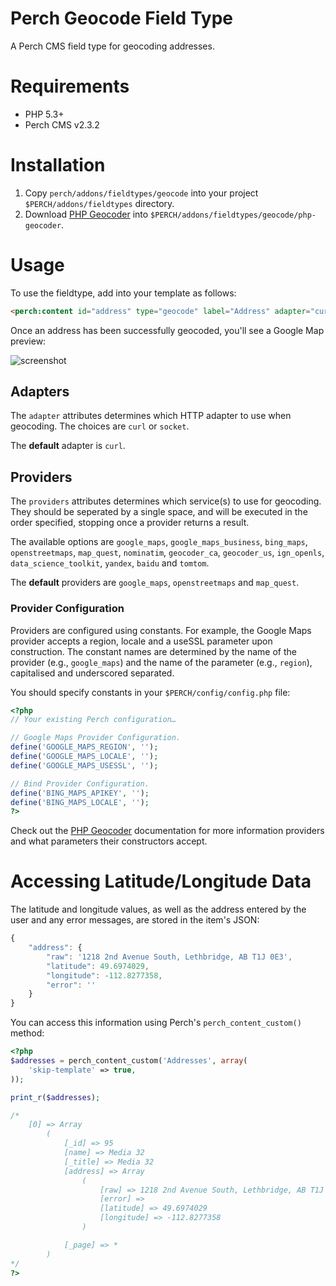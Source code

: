 Perch Geocode Field Type
========================

A Perch CMS field type for geocoding addresses.

# Requirements

* PHP 5.3+
* Perch CMS v2.3.2

# Installation

1. Copy `perch/addons/fieldtypes/geocode` into your project `$PERCH/addons/fieldtypes` directory.
2. Download [PHP Geocoder](https://github.com/geocoder-php) into `$PERCH/addons/fieldtypes/geocode/php-geocoder`.

# Usage

To use the fieldtype, add into your template as follows:

```html
<perch:content id="address" type="geocode" label="Address" adapter="curl" providers="google_maps openstreetmaps map_quest" required="true" />
```

Once an address has been successfully geocoded, you'll see a Google Map preview:

![screenshot](https://github.com/ziadoz/perch-fieldtype-geocode/blob/master/screenshot.png?raw=true "Google Map Preview")

## Adapters

The `adapter` attributes determines which HTTP adapter to use when geocoding. The choices are `curl` or `socket`.

The **default** adapter is `curl`.

## Providers

The `providers` attributes determines which service(s) to use for geocoding. They should be seperated by a single space, and will be executed in the order specified, stopping once a provider returns a result.

The available options are `google_maps`, `google_maps_business`, `bing_maps`, `openstreetmaps`, `map_quest`, `nominatim`, `geocoder_ca`, `geocoder_us`, `ign_openls`, `data_science_toolkit`, `yandex`, `baidu` and `tomtom`.

The **default** providers are `google_maps`, `openstreetmaps` and `map_quest`.

### Provider Configuration

Providers are configured using constants. For example, the Google Maps provider accepts a region, locale and a useSSL parameter upon construction. The constant names are determined by the name of the provider (e.g., `google_maps`) and the name of the parameter (e.g., `region`), capitalised and underscored separated.

You should specify constants in your `$PERCH/config/config.php` file:

```php
<?php
// Your existing Perch configuration…

// Google Maps Provider Configuration.
define('GOOGLE_MAPS_REGION', '');
define('GOOGLE_MAPS_LOCALE', '');
define('GOOGLE_MAPS_USESSL', '');

// Bind Provider Configuration.
define('BING_MAPS_APIKEY', '');
define('BING_MAPS_LOCALE', '');
?>
```

Check out the [PHP Geocoder](https://github.com/geocoder-php) documentation for more information providers and what parameters their constructors accept.

# Accessing Latitude/Longitude Data

The latitude and longitude values, as well as the address entered by the user and any error messages, are stored in the item's JSON:

```js
{
	"address": {
		"raw": '1218 2nd Avenue South, Lethbridge, AB T1J 0E3',
		"latitude": 49.6974029,
		"longitude": -112.8277358,
		"error": ''
	}
}
```

You can access this information using Perch's `perch_content_custom()` method:

```php
<?php
$addresses = perch_content_custom('Addresses', array(
	'skip-template' => true,
));

print_r($addresses);

/*
    [0] => Array
        (
            [_id] => 95
            [name] => Media 32
            [_title] => Media 32
            [address] => Array
                (
                    [raw] => 1218 2nd Avenue South, Lethbridge, AB T1J 0E3
                    [error] =>
                    [latitude] => 49.6974029
                    [longitude] => -112.8277358
                )

            [_page] => *
        )
*/
?>
```